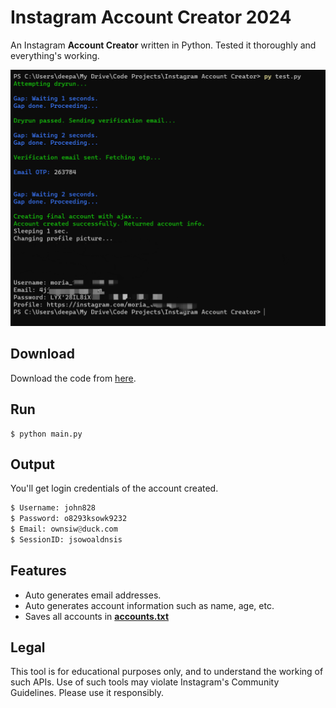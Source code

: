 # Instagram Account Creator 2024
An Instagram **Account Creator** written in Python. Tested it thoroughly and everything's working.

![](https://raw.githubusercontent.com/diezo/Instagram-Account-Creator/main/assets/Console.png)

## Download
Download the code from [here](https://sonii.gumroad.com/l/account-creator).

## Run
    $ python main.py

## Output
You'll get login credentials of the account created.

```python
$ Username: john828
$ Password: o8293ksowk9232
$ Email: ownsiw@duck.com
$ SessionID: jsowoaldnsis
```

## Features
- Auto generates email addresses.
- Auto generates account information such as name, age, etc.
- Saves all accounts in <ins>**accounts.txt**</ins>

## Legal
This tool is for educational purposes only, and to understand the working of such APIs. Use of such tools may violate Instagram's Community Guidelines. Please use it responsibly.
